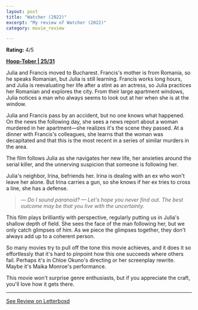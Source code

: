 ```yaml
---
layout: post
title: "Watcher (2022)"
excerpt: "My review of Watcher (2022)"
category: movie_review

---
```


**Rating:** 4/5

<b><a href="https://boxd.it/pRQY0/detail">Hoop-Tober | 25/31</a></b>

Julia and Francis moved to Bucharest. Francis's mother is from Romania, so he speaks Romanian, but Julia is still learning. Francis works long hours, and Julia is reevaluating her life after a stint as an actress, so Julia practices her Romanian and explores the city. From their large apartment windows, Julia notices a man who always seems to look out at her when she is at the window.

Julia and Francis pass by an accident, but no one knows what happened. On the news the following day, she sees a news report about a woman murdered in her apartment—she realizes it's the scene they passed. At a dinner with Francis's colleagues, she learns that the woman was decapitated and that this is the most recent in a series of similar murders in the area.

The film follows Julia as she navigates her new life, her anxieties around the serial killer, and the unnerving suspicion that someone is following her.

Julia's neighbor, Irina, befriends her. Irina is dealing with an ex who won't leave her alone. But Irina carries a gun, so she knows if her ex tries to cross a line, she has a defense.

<blockquote><i>— Do I sound paranoid?
— Let's hope you never find out. The best outcome may be that you live with the uncertainty.</i></blockquote>

This film plays brilliantly with perspective, regularly putting us in Julia's shallow depth of field. She sees the face of the man following her, but we only catch glimpses of him. As we piece the glimpses together, they don't always add up to a coherent person.

So many movies try to pull off the tone this movie achieves, and it does it so effortlessly that it's hard to pinpoint how this one succeeds where others fail. Perhaps it's in Chloe Okuno's directing or her screenplay rewrite. Maybe it's Maika Monroe's performance.

This movie won't surprise genre enthusiasts, but if you appreciate the craft, you'll love how it gets there.

<hr>

[See Review on Letterboxd](https://boxd.it/8z6KPP)
